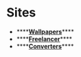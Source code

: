 # Sites

* \*\*\*\*[**Wallpapers**](wallpapers.md)\*\*\*\*
* \*\*\*\*[**Freelancer**](freelancer.md)\*\*\*\*
* \*\*\*\*[**Converters**](converters.md)\*\*\*\*

